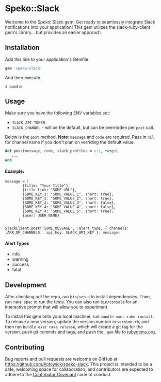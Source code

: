 # Speko::Slack

Welcome to the Speko::Slack gem. Get ready to seamlessly integrate Slack notifications into your application! This gem utilizes the slack-ruby-client gem's library... but provides an easier approach.

## Installation

Add this line to your application's Gemfile:

```ruby
gem 'speko-slack'
```

And then execute:

    $ bundle

## Usage

Make sure you have the following ENV variables set:

* `SLACK_API_TOKEN`
* `SLACK_CHANNEL` - will be the default, but can be overridden per `post` call. 

Below is the `post` method. **Note**: `message` and `code` are required. Pass in `nil` for channel name if you don't plan on verriding the default value.

```ruby
def post(message, code, slack_profiles = nil, *args)
   ...
end
```

#### Example:

```
message = [
        {title: "Your Title"},
        {title_link: "SOME_URL"},
        {SOME_KEY_1: "SOME_VALUE_1", short: true},
        {SOME_KEY_2: "SOME_VALUE_2", short: true},
        {SOME_KEY_3: "SOME_VALUE_3", short: false},
        {SOME_KEY_4: "SOME_VALUE_4", short: false},
        {SOME_KEY_4: "SOME_VALUE_5", short: true},
        {user: USER_NAME}
      ]
      
SlackClient.post('SOME_MESSAGE', :alert_type, { channels:[ARR_OF_CHANNELS], api_key: SLACK_API_KEY }, message)
```

#### Alert Types

* info
* warning
* success
* fatal

## Development

After checking out the repo, run `bin/setup` to install dependencies. Then, run `rake spec` to run the tests. You can also run `bin/console` for an interactive prompt that will allow you to experiment.

To install this gem onto your local machine, run `bundle exec rake install`. To release a new version, update the version number in `version.rb`, and then run `bundle exec rake release`, which will create a git tag for the version, push git commits and tags, and push the `.gem` file to [rubygems.org](https://rubygems.org).

## Contributing

Bug reports and pull requests are welcome on GitHub at https://github.com/Kotowick/speko-slack. This project is intended to be a safe, welcoming space for collaboration, and contributors are expected to adhere to the [Contributor Covenant](http://contributor-covenant.org) code of conduct.

